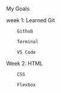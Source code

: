 My Goals 

week 1: 
        Learned Git

        Github
        
        Terminal
        
        VS Code
        
Week 2:
        HTML

        CSS 
        
        Flexbox
